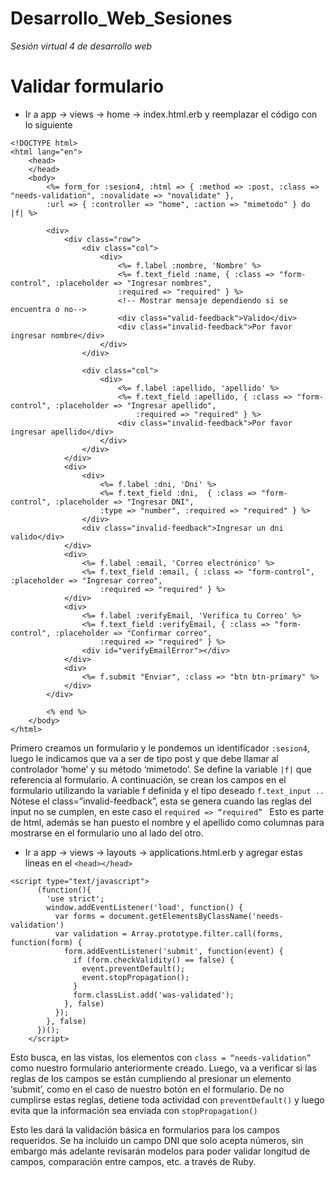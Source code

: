 # Desarrollo_Web_Sesiones
_Sesión virtual 4 de desarrollo web_

# Validar formulario

* Ir a app -> views -> home -> index.html.erb y reemplazar el código con lo siguiente

```
<!DOCTYPE html>
<html lang="en">
    <head>
    </head>
    <body>
        <%= form_for :sesion4, :html => { :method => :post, :class => "needs-validation", :novalidate => "novalidate" },
        :url => { :controller => "home", :action => "mimetodo" } do |f| %>

        <div>
            <div class="row">
                <div class="col">
                    <div>
                        <%= f.label :nombre, 'Nombre' %>
                        <%= f.text_field :name, { :class => "form-control", :placeholder => "Ingresar nombres", 
                        :required => "required" } %>
                        <!-- Mostrar mensaje dependiendo si se encuentra o no-->
                        <div class="valid-feedback">Valido</div>
                        <div class="invalid-feedback">Por favor ingresar nombre</div>
                    </div>                                 
                </div>
                
                <div class="col">
                    <div>
                        <%= f.label :apellido, 'apellido' %>
                        <%= f.text_field :apellido, { :class => "form-control", :placeholder => "Ingresar apellido", 
                            :required => "required" } %>
                        <div class="invalid-feedback">Por favor ingresar apellido</div> 
                    </div> 
                </div>
            </div>
            <div>
                <div>
                    <%= f.label :dni, 'Dni' %>
                    <%= f.text_field :dni,  { :class => "form-control", :placeholder => "Ingresar DNI", 
                    :type => "number", :required => "required" } %>
                </div>
                <div class="invalid-feedback">Ingresar un dni valido</div>
            </div>
            <div>
                <%= f.label :email, 'Correo electrónico' %>
                <%= f.text_field :email, { :class => "form-control", :placeholder => "Ingresar correo",
                    :required => "required" } %>
            </div>
            <div>
                <%= f.label :verifyEmail, 'Verifica tu Correo' %>
                <%= f.text_field :verifyEmail, { :class => "form-control", :placeholder => "Confirmar correo",
                    :required => "required" } %>
                <div id="verifyEmailError"></div>
            </div>
            <div>
                <%= f.submit "Enviar", :class => "btn btn-primary" %>
            </div>
        </div>

        <% end %>
    </body>
</html>
```
Primero creamos un formulario y le pondemos un identificador `:sesion4`, luego le indicamos que va a ser de tipo post y que debe llamar al controlador ‘home’ y su método ‘mimetodo’. Se define la variable `|f|` que referencia al formulario. A continuación, se crean los campos en el formulario utilizando la variable f definida y el tipo deseado `f.text_input ..`
Nótese el class=”invalid-feedback”, esta se genera cuando las reglas del input no se cumplen, en este caso el `required => “required” ` Esto es parte de html, además se han puesto el nombre y el apellido como columnas para mostrarse en el formulario uno al lado del otro.

* Ir a app -> views -> layouts -> applications.html.erb y agregar estas líneas en el `<head></head>`

```
<script type="text/javascript">
      (function(){
        'use strict';
        window.addEventListener('load', function() {
          var forms = document.getElementsByClassName('needs-validation')
          var validation = Array.prototype.filter.call(forms, function(form) {
            form.addEventListener('submit', function(event) {
              if (form.checkValidity() == false) {
                event.preventDefault();
                event.stopPropagation();
              }
              form.classList.add('was-validated');
            }, false)
          });
        }, false)
      })();      
    </script>
```
Esto busca, en las vistas, los elementos con `class = “needs-validation”` como nuestro formulario anteriormente creado. Luego, va a verificar si las reglas de los campos se están cumpliendo al presionar un elemento ‘submit’, como en el caso de nuestro botón en el formulario. De no cumplirse estas reglas, detiene toda actividad con `preventDefault()` y luego evita que la información sea enviada con `stopPropagation()`

Esto les dará la validación básica en formularios para los campos requeridos. Se ha incluido un campo DNI que solo acepta números, sin embargo más adelante revisarán modelos para poder validar longitud de campos, comparación entre campos, etc. a través de Ruby.
